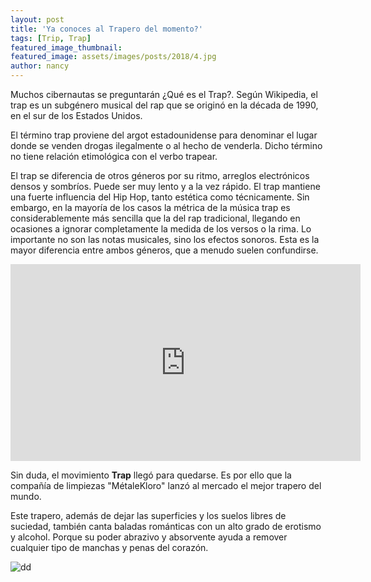 ```yaml
---
layout: post
title: 'Ya conoces al Trapero del momento?'
tags: [Trip, Trap]
featured_image_thumbnail:
featured_image: assets/images/posts/2018/4.jpg
author: nancy
---
```


Muchos cibernautas se preguntarán ¿Qué es el Trap?. Según Wikipedia, el trap es un subgénero musical del rap que se originó en la década de 1990, en el sur de los Estados Unidos.

El término trap proviene del argot estadounidense para denominar el lugar donde se venden drogas ilegalmente o al hecho de venderla. Dicho término no tiene relación etimológica con el verbo trapear.

El trap se diferencia de otros géneros por su ritmo, arreglos electrónicos densos y sombríos. Puede ser muy lento y a la vez rápido. El trap mantiene una fuerte influencia del Hip Hop, tanto estética como técnicamente. Sin embargo, en la mayoría de los casos la métrica de la música trap es considerablemente más sencilla que la del rap tradicional, llegando en ocasiones a ignorar completamente la medida de los versos o la rima. Lo importante no son las notas musicales, sino los efectos sonoros. Esta es la mayor diferencia entre ambos géneros, que a menudo suelen confundirse.

<iframe width="560" height="315" src="https://www.youtube.com/embed/jUB8woRY6Ug" frameborder="0" allow="accelerometer; autoplay; encrypted-media; gyroscope; picture-in-picture" allowfullscreen></iframe>

Sin duda, el movimiento **Trap** llegó para quedarse. Es por ello que la compañía de limpiezas "MétaleKloro" lanzó al mercado el mejor trapero del mundo.

Este trapero, además de dejar las superficies y los suelos libres de suciedad, también canta baladas románticas con un alto grado de erotismo y alcohol. Porque su poder abrazivo y absorvente ayuda a remover cualquier tipo de manchas y penas del corazón.

![dd](https://mercasinfilas.co/wp-content/uploads/2018/09/Traperos-de-algodon-de-300-gramos-600x600.jpg)
